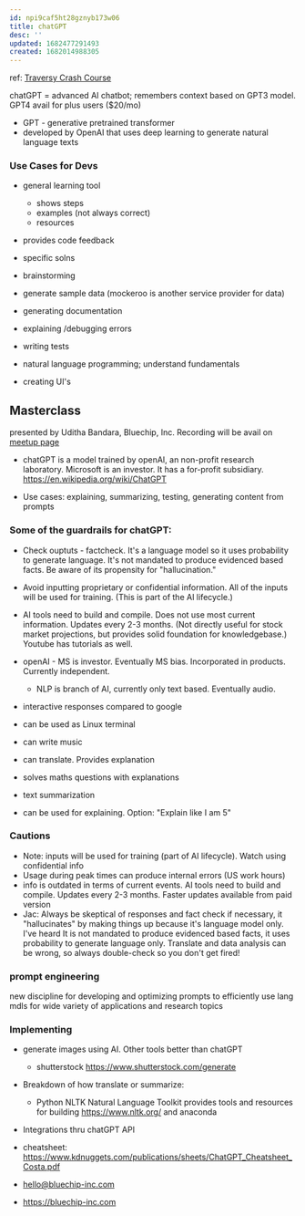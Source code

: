 ```yaml
---
id: npi9caf5ht28gznyb173w06
title: chatGPT
desc: ''
updated: 1682477291493
created: 1682014988305
---
```

ref: [Traversy Crash Course](https://www.youtube.com/watch?v=o_joulYVndM&t=449s)  

chatGPT = advanced AI chatbot; remembers context
based on GPT3 model. GPT4 avail for plus users ($20/mo)
- GPT - generative pretrained transformer 
- developed by OpenAI that uses deep learning to generate natural language texts

### Use Cases for Devs
- general learning tool
    - shows steps
    - examples (not always correct)
    - resources

- provides code feedback
- specific solns
- brainstorming
- generate sample data (mockeroo is another service provider for data)
- generating documentation
- explaining /debugging errors
- writing tests
- natural language programming; understand fundamentals
- creating UI's

## Masterclass
presented by Uditha Bandara, Bluechip, Inc. Recording will be avail on [meetup page](https://www.meetup.com/new-york-emerging-technology-meetup/events/292657415/)  

- chatGPT is a model trained by openAI, an non-profit research laboratory. Microsoft is an investor. It has a for-profit subsidiary.
https://en.wikipedia.org/wiki/ChatGPT

- Use cases: explaining, summarizing, testing, generating content from prompts

### Some of the guardrails for chatGPT: 
- Check ouptuts - factcheck. It's a language model so it uses probability to generate language. It's not mandated to produce evidenced based facts. Be aware of its propensity for "hallucination."
- Avoid inputting proprietary or confidential information. All of the inputs will be used for training. (This is part of the AI lifecycle.)
- AI tools need to build and compile. Does not use most current information. Updates every 2-3 months. (Not directly useful for stock market projections, but provides solid foundation for knowledgebase.)
Youtube has tutorials as well.

- openAI - MS is investor. Eventually MS bias. Incorporated in products. Currently independent.

    - NLP is branch of AI, currently only text based. Eventually audio.

- interactive responses compared to google
- can be used as Linux terminal
- can write music
- can translate. Provides explanation
- solves maths questions with explanations
- text summarization
- can be used for explaining. Option: "Explain like I am 5"

### Cautions
- Note: inputs will be used for training (part of AI lifecycle). Watch using confidential info
- Usage during peak times can produce internal errors (US work hours)
- info is outdated in terms of current events. AI tools need to build and compile. Updates every 2-3 months. Faster updates available from paid version
- Jac: Always be skeptical of responses and fact check if necessary, it "hallucinates" by making things up because it's language model only. I've heard It is not mandated to produce evidenced based facts, it uses probability to generate language only.  Translate and data analysis can be wrong, so always double-check so you don't get fired!

### prompt engineering
new discipline for developing and optimizing prompts to efficiently use lang mdls for wide variety of applications and research topics

### Implementing 
- generate images using AI. Other tools better than chatGPT
	- shutterstock https://www.shutterstock.com/generate
- Breakdown of how translate or summarize: 
    - Python NLTK Natural Language Toolkit provides tools and resources for building  https://www.nltk.org/ and anaconda
- Integrations thru chatGPT API
- cheatsheet: https://www.kdnuggets.com/publications/sheets/ChatGPT_Cheatsheet_Costa.pdf

- hello@bluechip-inc.com
- https://bluechip-inc.com


